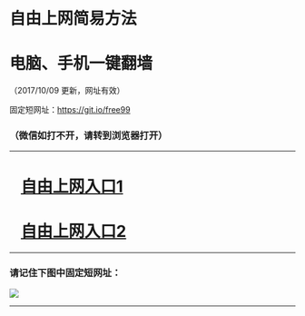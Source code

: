 ﻿# 自由上网简易方法

# 电脑、手机一键翻墙

（2017/10/09 更新，网址有效）

固定短网址：https://git.io/free99

### （微信如打不开，请转到浏览器打开）


***





# &nbsp;&nbsp; <a href="http://ft103844559.fwq-tz-1001.info/fwqtz01.html?t=100900121270 " target="_blank">自由上网入口1</a>
# &nbsp;&nbsp; <a href="http://ft3079628713.fwq-tz-1002.info/fwqtz02.html?t=100900119576 " target="_blank">自由上网入口2</a>
***

### 请记住下图中固定短网址：

<img src="https://s3-us-west-2.amazonaws.com/fwq-1001/yjfq-20170905okok.png" /> 


***

